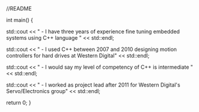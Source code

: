 //README


int main()
{

std::cout << " - I have three years of experience fine tuning embedded systems using C++ language " << std::endl;

std::cout << " - I used C++ between 2007 and 2010 designing motion controllers for hard drives at Western Digital" << std::endl;

std::cout << " - I would say my level of competency of C++ is intermediate " << std::endl;

std::cout << " - I worked as project lead after 2011 for Western Digital's Servo/Electronics group" << std::endl;

return 0;
}

